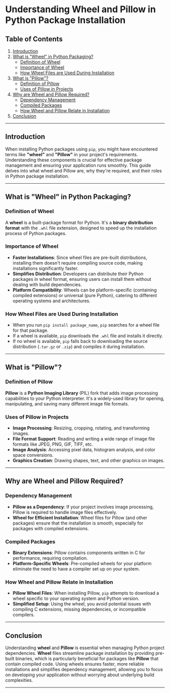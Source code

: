 # Understanding Wheel and Pillow in Python Package Installation

## Table of Contents

1. [Introduction](#introduction)
2. [What is "Wheel" in Python Packaging?](#what-is-wheel-in-python-packaging)
   - [Definition of Wheel](#definition-of-wheel)
   - [Importance of Wheel](#importance-of-wheel)
   - [How Wheel Files are Used During Installation](#how-wheel-files-are-used-during-installation)
3. [What is "Pillow"?](#what-is-pillow)
   - [Definition of Pillow](#definition-of-pillow)
   - [Uses of Pillow in Projects](#uses-of-pillow-in-projects)
4. [Why are Wheel and Pillow Required?](#why-are-wheel-and-pillow-required)
   - [Dependency Management](#dependency-management)
   - [Compiled Packages](#compiled-packages)
   - [How Wheel and Pillow Relate in Installation](#how-wheel-and-pillow-relate-in-installation)
5. [Conclusion](#conclusion)

---

## Introduction

When installing Python packages using `pip`, you might have encountered terms like **"wheel"** and **"Pillow"** in your project's requirements. Understanding these components is crucial for effective package management and ensuring your application runs smoothly. This guide delves into what wheel and Pillow are, why they're required, and their roles in Python package installation.

---

## What is "Wheel" in Python Packaging?

### Definition of Wheel

A **wheel** is a built-package format for Python. It's a **binary distribution format** with the `.whl` file extension, designed to speed up the installation process of Python packages.

### Importance of Wheel

- **Faster Installations**: Since wheel files are pre-built distributions, installing them doesn't require compiling source code, making installations significantly faster.
- **Simplifies Distribution**: Developers can distribute their Python packages in wheel format, ensuring users can install them without dealing with build dependencies.
- **Platform Compatibility**: Wheels can be platform-specific (containing compiled extensions) or universal (pure Python), catering to different operating systems and architectures.

### How Wheel Files are Used During Installation

- When you run `pip install package_name`, `pip` searches for a wheel file for that package.
- If a wheel is available, `pip` downloads the `.whl` file and installs it directly.
- If no wheel is available, `pip` falls back to downloading the source distribution (`.tar.gz` or `.zip`) and compiles it during installation.

---

## What is "Pillow"?

### Definition of Pillow

**Pillow** is a **Python Imaging Library** (PIL) fork that adds image processing capabilities to your Python interpreter. It's a widely-used library for opening, manipulating, and saving many different image file formats.

### Uses of Pillow in Projects

- **Image Processing**: Resizing, cropping, rotating, and transforming images.
- **File Format Support**: Reading and writing a wide range of image file formats like JPEG, PNG, GIF, TIFF, etc.
- **Image Analysis**: Accessing pixel data, histogram analysis, and color space conversions.
- **Graphics Creation**: Drawing shapes, text, and other graphics on images.

---

## Why are Wheel and Pillow Required?

### Dependency Management

- **Pillow as a Dependency**: If your project involves image processing, Pillow is required to handle image files effectively.
- **Wheel for Efficient Installation**: Wheel files for Pillow (and other packages) ensure that the installation is smooth, especially for packages with compiled extensions.

### Compiled Packages

- **Binary Extensions**: Pillow contains components written in C for performance, requiring compilation.
- **Platform-Specific Wheels**: Pre-compiled wheels for your platform eliminate the need to have a compiler set up on your system.

### How Wheel and Pillow Relate in Installation

- **Pillow Wheel Files**: When installing Pillow, `pip` attempts to download a wheel specific to your operating system and Python version.
- **Simplified Setup**: Using the wheel, you avoid potential issues with compiling C extensions, missing dependencies, or incompatible compilers.

---

## Conclusion

Understanding **wheel** and **Pillow** is essential when managing Python project dependencies. **Wheel** files streamline package installation by providing pre-built binaries, which is particularly beneficial for packages like **Pillow** that contain compiled code. Using wheels ensures faster, more reliable installations and simplifies dependency management, allowing you to focus on developing your application without worrying about underlying build complexities.

---